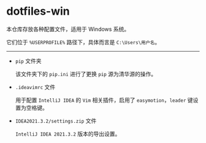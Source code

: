 # dotfiles-win

本仓库存放各种配置文件，适用于 Windows 系统。

它们位于 `%USERPROFILE%` 路径下，具体而言是 `C:\Users\用户名`。

---

- `pip` 文件夹

  该文件夹下的 `pip.ini` 进行了更换 `pip` 源为清华源的操作。

- `.ideavimrc` 文件

  用于配置 `IntelliJ IDEA` 的 `Vim` 相关插件，启用了 `easymotion`，`leader` 键设置为空格键。

- `IDEA2021.3.2/settings.zip` 文件

  `IntelliJ IDEA 2021.3.2` 版本的导出设置。
